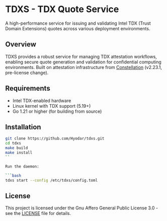 # TDXS - TDX Quote Service

A high-performance service for issuing and validating Intel TDX (Trust Domain Extensions) quotes across various deployment environments.

## Overview

TDXS provides a robust service for managing TDX attestation workflows, enabling secure quote generation and validation for confidential computing environments. Built on attestation infrastructure from [Constellation](https://github.com/edgelesssys/constellation/) (v2.23.1, pre-license change).

## Requirements

- Intel TDX-enabled hardware
- Linux kernel with TDX support (5.19+)
- Go 1.21 or higher (for building from source)

## Installation

```bash
git clone https://github.com/Hyodar/tdxs.git
cd tdxs
make build
make install
``

Run the daemon:

```bash
tdxs start --config /etc/tdxs/config.toml
```

## License

This project is licensed under the Gnu Affero General Public License 3.0 - see the [LICENSE](LICENSE) file for details.
